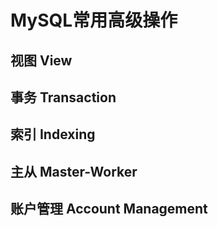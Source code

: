 # MySQL常用高级操作


## 视图 View



## 事务 Transaction



## 索引 Indexing


## 主从 Master-Worker


## 账户管理 Account Management


